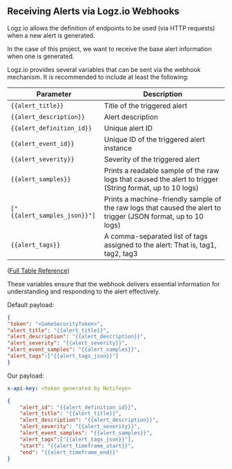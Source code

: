 ## Receiving Alerts via Logz.io Webhooks

Logz.io allows the definition of endpoints to be used (via HTTP requests) when a new alert is generated.

In the case of this project, we want to receive the base alert information when one is generated.

Logz.io provides several variables that can be sent via the webhook mechanism. It is recommended to include at least the following:

| Parameter                              | Description                                                                                     |
|----------------------------------------|-------------------------------------------------------------------------------------------------|
| `{{alert_title}}`                      | Title of the triggered alert                                                                    |
| `{{alert_description}}`                | Alert description                                                                               |
| `{{alert_definition_id}}`              | Unique alert ID                                                                                 |
| `{{alert_event_id}}`                   | Unique ID of the triggered alert instance                                                      |
| `{{alert_severity}}`                   | Severity of the triggered alert                                                                |
| `{{alert_samples}}`                    | Prints a readable sample of the raw logs that caused the alert to trigger (String format, up to 10 logs) |
| `["{{alert_samples_json}}"]`           | Prints a machine-friendly sample of the raw logs that caused the alert to trigger (JSON format, up to 10 logs) |
| `{{alert_tags}}`                       | A comma-separated list of tags assigned to the alert: That is, tag1, tag2, tag3               |


([Full Table Reference](https://docs.logz.io/docs/user-guide/integrations/notification-endpoints/custom-endpoints/))

These variables ensure that the webhook delivers essential information for understanding and responding to the alert effectively.

Default payload:

```json
{
"token": "<SomeSecurityToken>",
"alert_title": "{{alert_title}}",
"alert_description": "{{alert_description}}",
"alert_severity": "{{alert_severity}}",
"alert_event_samples": "{{alert_samples}}",
"alert_tags":["{{alert_tags_json}}"]
}
```

Our payload:

```yaml
x-api-key: <token generated by Notifeye>
```

```json
{
    "alert_id": "{{alert_definition_id}}",
    "alert_title": "{{alert_title}}",
    "alert_description": "{{alert_description}}",
    "alert_severity": "{{alert_severity}}",
    "alert_event_samples": "{{alert_samples}}",
    "alert_tags":["{{alert_tags_json}}"],
    "start": "{{alert_timeframe_start}}",
    "end": "{{alert_timeframe_end}}"
}
```